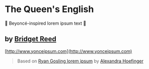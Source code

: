 # The Queen's English

👑 Beyoncé-inspired lorem ipsum text 👑

## by [Bridget Reed](https://github.com/bridgetcreed)

[http://www.yonceipsum.com](http://www.yonceipsum.com)
> Based on [Ryan Gosling lorem ipsum](http://www.rygo-ipsum.com) by [Alexandra Hoefinger](https://github.com/ahoef/rygo-ipsum)